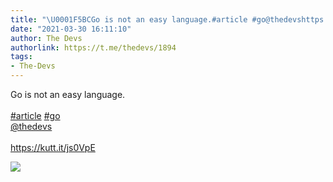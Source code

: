 ```yaml
---
title: "\U0001F5BCGo is not an easy language.#article #go@thedevshttps://kutt.it/js0VpE"
date: "2021-03-30 16:11:10"
author: The Devs
authorlink: https://t.me/thedevs/1894
tags:
- The-Devs
---
```

<p>Go is not an easy language.<br><br><a href="https://t.me/thedevs/1894?q=%23article">#article</a> <a href="https://t.me/thedevs/1894?q=%23go">#go</a><br><a href="https://t.me/thedevs" target="_blank">@thedevs</a><br><br><a href="https://kutt.it/js0VpE" target="_blank" rel="noopener">https://kutt.it/js0VpE</a></p><img src="https://cdn4.telesco.pe/file/t7EkIRv9iigdow5kFde95KPyPTIb3qLiymcJ7pQzjQs95S_7K6hYKPzvIqcFddRqzAkm_6nB8YuHRps8Ez__FbZObe_baFgxrqIp7FljmnFwzkh81FM2nhlv4_4PUQK6kk6u0kjGyXwIYr1qKjvgzi-iQTRhTMYfEm8QKyrhRLvV8V_QgyaanGy9SC7VwsxTUd3d5ErGgxJdOq6rBusjC1fPNtPyx0qnR7NzitgeDAThO-JdjeNDDWJecbzdGIQcN85jDhWrQ__uBfkpxGQCp9yama0C56N2ACaj03VkwRM0cLs5VoBx3dDPBCub8NPaQarnqQyKvjpsQiQTXfbVcQ.jpg" referrerpolicy="no-referrer">